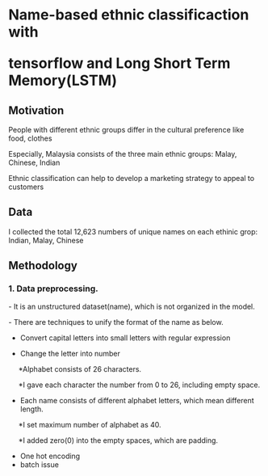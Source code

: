 <h1> Name-based ethnic classificaction with 
<p>tensorflow and Long Short Term Memory(LSTM)</p></h1>

<h2>Motivation</h2>

People with different ethnic groups differ in the cultural preference like food, clothes

Especially, Malaysia consists of the three main ethnic groups: Malay, Chinese, Indian

Ethnic classification can help to develop a marketing strategy to appeal to customers

<h2>Data</h2>

I collected the total 12,623 numbers of unique names on each ethinic grop: Indian, Malay, Chinese


<h2>Methodology</h2>

<h3>1. Data preprocessing.</h3>
<p>- It is an unstructured dataset(name), which is not organized in the model.</p> 
<p>- There are techniques to unify the format of the name as below.</p>

- Convert capital letters into small letters with regular expression

- Change the letter into number
<p>&nbsp;&nbsp;&nbsp;&nbsp;&nbsp;*Alphabet consists of 26 characters.</p>
<p>&nbsp;&nbsp;&nbsp;&nbsp;&nbsp;*I gave each character the number from 0 to 26, including empty space.</p>

- Each name consists of different alphabet letters, which mean different length.
<p>&nbsp;&nbsp;&nbsp;&nbsp;&nbsp;*I set maximum number of alphabet as 40.</p> 
<p>&nbsp;&nbsp;&nbsp;&nbsp;&nbsp;*I added zero(0) into the empty spaces, which are padding.</p>  

- One hot encoding
- batch issue

